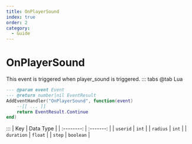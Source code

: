 ```yaml
---
title: OnPlayerSound
index: true
order: 2
category:
  - Guide
---
```


# OnPlayerSound
This event is triggered when player_sound is triggered.
::: tabs
@tab Lua
```lua
--- @param event Event
--- @return number|nil EventResult
AddEventHandler("OnPlayerSound", function(event)
    --[[ ... ]]
    return EventResult.Continue
end)
```

:::
|     Key    | Data Type |
| :--------: | :-------: |
|  `userid`  |   `int`   |
|  `radius`  |   `int`   |
| `duration` |  `float`  |
|   `step`   | `boolean` |